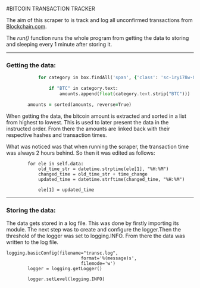 #BITCOIN TRANSACTION TRACKER

The aim of this scraper to is track and log all unconfirmed transactions from [Blockchain.com](https://www.blockchain.com/btc/unconfirmed-transactions).

The *run()* function runs the whole program from getting the data to storing and sleeping every 1 minute after storing it.

---

### Getting the data:
```        for box in soup.findAll('div', {'class': 'sc-1g6z4xm-0 hXyplo'}):
            for category in box.findAll('span', {'class': 'sc-1ryi78w-0 cILyoi sc-16b9dsl-1 ZwupP u3ufsr-0 eQTRKC'}):

                if "BTC" in category.text:
                    amounts.append(float(category.text.strip("BTC")))

        amounts = sorted(amounts, reverse=True)
```
When getting the data, the bitcoin amount is extracted and sorted in a list from highest to lowest. This is used to later
present the data in the instructed order. From there the amounts are linked back with their respective hashes and transaction times.

What was noticed was that when running the scraper, the transaction time was always 2 hours behind. So then it was edited
as follows:
```
        for ele in self.data:
            old_time_str = datetime.strptime(ele[1], "%H:%M")
            changed_time = old_time_str + time_change
            updated_time = datetime.strftime(changed_time, "%H:%M")

            ele[1] = updated_time

```
---

### Storing the data:
The data gets stored in a log file. This was done by firstly importing its module. The next step was to create and configure
the logger.Then the threshold of the logger was set to logging.INFO. From there the data was written to the log file.
```
logging.basicConfig(filename="transc.log",
                            format='%(message)s',
                            filemode='w')
        logger = logging.getLogger()

        logger.setLevel(logging.INFO)
```